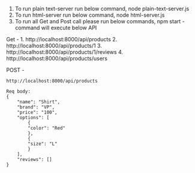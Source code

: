 1. To run plain text-server run below command,
	node plain-text-server.js
2. To run html-server run below command,
	node html-server.js
3. To run all Get and Post call please run below commands,
	npm start - command will execute below API

Get - 
	1. http://localhost:8000/api/products 
	2. http://localhost:8000/api/products/1 
	3. http://localhost:8000/api/products/1/reviews 
	4. http://localhost:8000/api/products/users 

POST - 

	http://localhost:8000/api/products
	
	Req body:
	{
		"name": "Shirt",
		"brand": "VP",
		"price": "100",
		"options": [
			{
			"color": "Red"
			},
			{
			"size": "L"
			}
		],
		"reviews": []
	}
	
